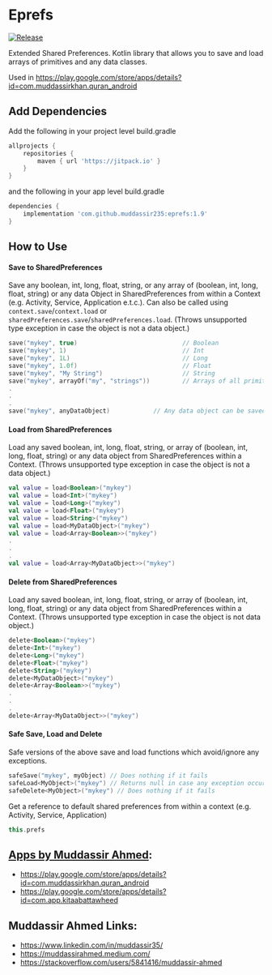 # Eprefs
[![Release](https://jitpack.io/v/muddassir235/eprefs.svg?style=flat-square)](https://jitpack.io/#muddassir235/eprefs/)

Extended Shared Preferences. Kotlin library that allows you to save and load arrays of primitives and any data classes.

Used in https://play.google.com/store/apps/details?id=com.muddassirkhan.quran_android

## Add Dependencies
Add the following in your project level build.gradle
```groovy
allprojects {
    repositories {
        maven { url 'https://jitpack.io' }
    }
}
```
and the following in your app level build.gradle
```groovy
dependencies {
    implementation 'com.github.muddassir235:eprefs:1.9'
}
```

## How to Use
#### Save to SharedPreferences
Save any boolean, int, long, float, string, or any array of (boolean, int, long, float, string) or any data Object in SharedPreferences from within a Context (e.g. Activity, Service, Application e.t.c.). Can also be called using `context.save`/`context.load` or `sharedPreferences.save`/`sharedPreferences.load`. (Throws unsupported type exception in case the object is not a data object.)
```kotlin
save("mykey", true)                             // Boolean
save("mykey", 1)                                // Int
save("mykey", 1L)                               // Long
save("mykey", 1.0f)                             // Float
save("mykey", "My String")                      // String
save("mykey", arrayOf("my", "strings"))         // Arrays of all primitive types are supported
.
.
.
save("mykey", anyDataObject)            // Any data object can be saved.
```
#### Load from SharedPreferences
Load any saved boolean, int, long, float, string, or array of (boolean, int, long, float, string) or any data object from SharedPreferences within a Context. (Throws unsupported type exception in case the object is not a data object.)
```kotlin
val value = load<Boolean>("mykey")
val value = load<Int>("mykey")
val value = load<Long>("mykey")
val value = load<Float>("mykey")
val value = load<String>("mykey")
val value = load<MyDataObject>("mykey")
val value = load<Array<Boolean>>("mykey")
.
.
.
val value = load<Array<MyDataObject>>("mykey")
```
#### Delete from SharedPreferences
Load any saved boolean, int, long, float, string, or array of (boolean, int, long, float, string) or any data object from SharedPreferences within a Context. (Throws unsupported type exception in case the object is not data object.)
```kotlin
delete<Boolean>("mykey")
delete<Int>("mykey")
delete<Long>("mykey")
delete<Float>("mykey")
delete<String>("mykey")
delete<MyDataObject>("mykey")
delete<Array<Boolean>>("mykey")
.
.
.
delete<Array<MyDataObject>>("mykey")
```
#### Safe Save, Load and Delete
Safe versions of the above save and load functions which avoid/ignore any exceptions.
```kotlin
safeSave("mykey", myObject) // Does nothing if it fails
safeLoad<MyObject>("mykey") // Returns null in case any exception occurs
safeDelete<MyObject>("mykey") // Does nothing if it fails
```

Get a reference to default shared preferences from within a context (e.g. Activity, Service, Application)
```kotlin
this.prefs
```

## [Apps by Muddassir Ahmed](https://play.google.com/store/apps/developer?id=Muddassir+Khan):
* https://play.google.com/store/apps/details?id=com.muddassirkhan.quran_android
* https://play.google.com/store/apps/details?id=com.app.kitaabattawheed


## Muddassir Ahmed Links:

* https://www.linkedin.com/in/muddassir35/
* https://muddassirahmed.medium.com/
* https://stackoverflow.com/users/5841416/muddassir-ahmed

